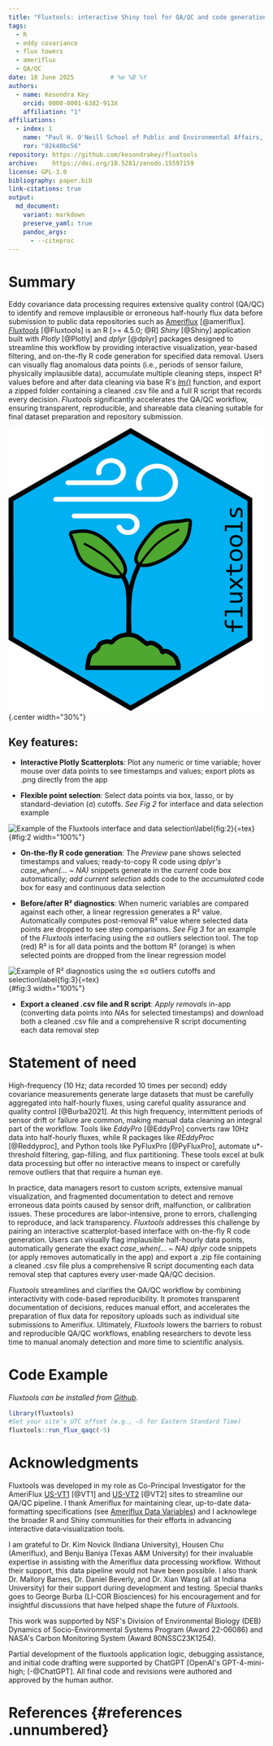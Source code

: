 ```yaml
---
title: "Fluxtools: interactive Shiny tool for QA/QC and code generation of Ameriflux eddy covariance data"
tags:
  - R
  - eddy covariance
  - flux towers
  - ameriflux
  - QA/QC
date: 18 June 2025          # %e %B %Y
authors:
  - name: Kesondra Key
    orcid: 0000-0001-6382-913X
    affiliation: "1"
affiliations:
  - index: 1
    name: "Paul H. O'Neill School of Public and Environmental Affairs, Indiana University, Bloomington, Indiana, United States"
    ror: "02k40bc56"
repository: https://github.com/kesondrakey/fluxtools
archive:    https://doi.org/10.5281/zenodo.15597159
license: GPL-3.0
bibliography: paper.bib
link-citations: true
output:
  md_document:
    variant: markdown
    preserve_yaml: true
    pandoc_args:
      - --citeproc
---
```


# Summary

Eddy covariance data processing requires extensive quality control
(QA/QC) to identify and remove implausible or erroneous half-hourly flux
data before submission to public data repositories such as
[Ameriflux](https://ameriflux.lbl.gov/) [@ameriflux].
[*Fluxtools*](https://github.com/kesondrakey/fluxtools) [@Fluxtools] is
an R \[\>= 4.5.0; @R\] *Shiny* [@Shiny] application built with *Plotly*
[@Plotly] and *dplyr* [@dplyr] packages designed to streamline this
workflow by providing interactive visualization, year-based filtering,
and on-the-fly R code generation for specified data removal. Users can
visually flag anomalous data points (i.e., periods of sensor failure,
physically implausible data), accumulate multiple cleaning steps,
inspect R² values before and after data cleaning via base R's
[*lm()*](https://www.rdocumentation.org/packages/stats/versions/3.6.2/topics/lm)
function, and export a zipped folder containing a cleaned .csv file and
a full R script that records every decision. *Fluxtools* significantly
accelerates the QA/QC workflow, ensuring transparent, reproducible, and
shareable data cleaning suitable for final dataset preparation and
repository submission.

![*Fluxtools* hex logo `\label{fig:1}`{=tex}](Fig1.png){.center
width="30%"}

## Key features:

-   **Interactive Plotly Scatterplots**: Plot any numeric or time
    variable; hover mouse over data points to see timestamps and values;
    export plots as .png directly from the app

-   **Flexible point selection**: Select data points via box, lasso, or
    by standard-deviation (σ) cutoffs. *See Fig 2* for interface and
    data selection example

![Example of the *Fluxtools* interface and data
selection`\label{fig:2}`{=tex}](Fig2.png){#fig:2 width="100%"}

-   **On-the-fly R code generation**: The *Preview* pane shows selected
    timestamps and values; ready-to-copy R code using *dplyr's
    case_when(... \~ NA)* snippets generate in the *current* code box
    automatically; *add current selection* adds code to the
    *accumulated* code box for easy and continuous data selection

-   **Before/after R² diagnostics**: When numeric variables are compared
    against each other, a linear regression generates a R² value.
    Automatically computes post-removal R² value where selected data
    points are dropped to see step comparisons. *See Fig 3* for an
    example of the *Fluxtools* interfacing using the ±σ outliers
    selection tool. The top (red) R² is for all data points and the
    bottom R² (orange) is when selected points are dropped from the
    linear regression model

![Example of R² diagnostics using the ±σ outliers cutoffs and
selection`\label{fig:3}`{=tex}](Fig3.png){#fig:3 width="100%"}

-   **Export a cleaned .csv file and R script**: *Apply removals* in-app
    (converting data points into *NA*s for selected timestamps) and
    download both a cleaned .csv file and a comprehensive R script
    documenting each data removal step

# Statement of need

High-frequency (10 Hz; data recorded 10 times per second) eddy
covariance measurements generate large datasets that must be carefully
aggregated into half-hourly fluxes, using careful quality assurance and
quality control [@Burba2021]. At this high frequency, intermittent
periods of sensor drift or failure are common, making manual data
cleaning an integral part of the workflow. Tools like *EddyPro*
[@EddyPro] converts raw 10Hz data into half-hourly fluxes, while R
packages like *REddyProc* [@Reddyproc], and Python tools like PyFluxPro
[@PyFluxPro], automate u\*-threshold filtering, gap-filling, and flux
partitioning. These tools excel at bulk data processing but offer no
interactive means to inspect or carefully remove outliers that that
require a human eye.

In practice, data managers resort to custom scripts, extensive manual
visualization, and fragmented documentation to detect and remove
erroneous data points caused by sensor drift, malfunction, or
calibration issues. These procedures are labor-intensive, prone to
errors, challenging to reproduce, and lack transparency. *Fluxtools*
addresses this challenge by pairing an interactive scatterplot-based
interface with on-the-fly R code generation. Users can visually flag
implausible half-hourly data points, automatically generate the exact
*case_when(... \~ NA) dplyr* code snippets (or apply removes
automatically in the app) and export a .zip file containing a cleaned
.csv file plus a comprehensive R script documenting each data removal
step that captures every user-made QA/QC decision.

*Fluxtools* streamlines and clarifies the QA/QC workflow by combining
interactivity with code-based reproducibility. It promotes transparent
documentation of decisions, reduces manual effort, and accelerates the
preparation of flux data for repository uploads such as individual site
submissions to Ameriflux. Ultimately, *Fluxtools* lowers the barriers to
robust and reproducible QA/QC workflows, enabling researchers to devote
less time to manual anomaly detection and more time to scientific
analysis.

# Code Example

*Fluxtools can be installed from
[Github](https://github.com/kesondrakey/fluxtools).*

``` r
library(fluxtools)
#Set your site’s UTC offset (e.g., –5 for Eastern Standard Time)
fluxtools::run_flux_qaqc(-5)
```

# Acknowledgments

Fluxtools was developed in my role as Co-Principal Investigator for the
AmeriFlux [US-VT1](https://ameriflux.lbl.gov/sites/siteinfo/US-VT1)
[@VT1] and [US-VT2](https://ameriflux.lbl.gov/sites/siteinfo/US-VT2)
[@VT2] sites to streamline our QA/QC pipeline. I thank Ameriflux for
maintaining clear, up-to-date data‐formatting specifications (see
[Ameriflux Data
Variables](https://ameriflux.lbl.gov/wp-content/uploads/2015/10/AmeriFlux_DataVariables.pdf))
and I acknowlege the broader R and Shiny communities for their efforts
in advancing interactive data‐visualization tools.

I am grateful to Dr. Kim Novick (Indiana University), Housen Chu
(Ameriflux), and Benju Baniya (Texas A&M University) for their
invaluable expertise in assisting with the Ameriflux data processing
workflow. Without their support, this data pipeline would not have been
possible. I also thank Dr. Mallory Barnes, Dr. Daniel Beverly, and
Dr. Xian Wang (all at Indiana University) for their support during
development and testing. Special thanks goes to George Burba (LI-COR
Biosciences) for his encouragement and for insightful discussions that
have helped shape the future of *Fluxtools*.

This work was supported by NSF's Division of Environmental Biology (DEB)
Dynamics of Socio-Environmental Systems Program (Award 22-06086) and
NASA's Carbon Monitoring System (Award 80NSSC23K1254).

Partial development of the fluxtools application logic, debugging
assistance, and initial code drafting were supported by ChatGPT
\[OpenAI's GPT-4-mini-high; [-@ChatGPT]. All final code and revisions
were authored and approved by the human author.

# References {#references .unnumbered}
